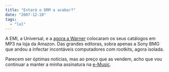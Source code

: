 ```yaml
---
title: "Estará o DRM a acabar?"
date: "2007-12-28"
tags: 
  - "lol"
---
```


A EMI, a Universal, e a [agora a Warner](http://arstechnica.com/news.ars/post/20071227-3down-1-to-go-warner-music-group-drops-drm.html) colocaram os seus catálogos em MP3 na loja da Amazon. Das grandes editoras, sobra apenas a Sony BMG que andou a infectar incontáveis computadores com rootkits, agora isolada.

Parecem ser óptimas notícias, mas ao preço que as vendem, acho que vou continuar a manter a minha assinatura na [e-Music](http://www.emusic.com/).
